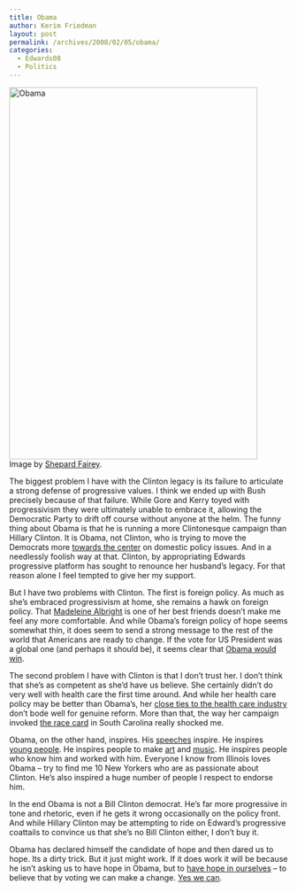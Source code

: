 ```yaml
---
title: Obama
author: Kerim Friedman
layout: post
permalink: /archives/2008/02/05/obama/
categories:
  - Edwards08
  - Politics
---
```

<a href="http://obeygiant.com/post/obama" onclick="_gaq.push(['_trackEvent', 'outbound-article', 'http://obeygiant.com/post/obama', '']);"  title="Obama"><img src="http://farm3.static.flickr.com/2292/2243279710_b19d75a2fb_o.jpg" width="449" height="672" alt="Obama" /></a>  
Image by <a href="http://obeygiant.com/post/obama" onclick="_gaq.push(['_trackEvent', 'outbound-article', 'http://obeygiant.com/post/obama', 'Shepard Fairey']);" >Shepard Fairey</a>.

The biggest problem I have with the Clinton legacy is its failure to articulate a strong defense of progressive values. I think we ended up with Bush precisely because of that failure. While Gore and Kerry toyed with progressivism they were ultimately unable to embrace it, allowing the Democratic Party to drift off course without anyone at the helm. The funny thing about Obama is that he is running a more Clintonesque campaign than Hillary Clinton. It is Obama, not Clinton, who is trying to move the Democrats more <a href="http://www.nytimes.com/2008/02/04/opinion/04krugman.html" onclick="_gaq.push(['_trackEvent', 'outbound-article', 'http://www.nytimes.com/2008/02/04/opinion/04krugman.html', 'towards the center']);" >towards the center</a> on domestic policy issues. And in a needlessly foolish way at that. Clinton, by appropriating Edwards progressive platform has sought to renounce her husband&#8217;s legacy. For that reason alone I feel tempted to give her my support. 

But I have two problems with Clinton. The first is foreign policy. As much as she&#8217;s embraced progressivism at home, she remains a hawk on foreign policy. That <a href="http://www.thenation.com/doc/20080121/berman" onclick="_gaq.push(['_trackEvent', 'outbound-article', 'http://www.thenation.com/doc/20080121/berman', 'Madeleine Albright']);" >Madeleine Albright</a> is one of her best friends doesn&#8217;t make me feel any more comfortable. And while Obama&#8217;s foreign policy of hope seems somewhat thin, it does seem to send a strong message to the rest of the world that Americans are ready to change. If the vote for US President was a global one (and perhaps it should be), it seems clear that <a href="http://www.ethanzuckerman.com/blog/2008/02/04/hoping-for-obama/" onclick="_gaq.push(['_trackEvent', 'outbound-article', 'http://www.ethanzuckerman.com/blog/2008/02/04/hoping-for-obama/', 'Obama would win']);" >Obama would win</a>.

The second problem I have with Clinton is that I don&#8217;t trust her. I don&#8217;t think that she&#8217;s as competent as she&#8217;d have us believe. She certainly didn&#8217;t do very well with health care the first time around. And while her health care policy may be better than Obama&#8217;s, her <a href="http://www.nytimes.com/2006/07/12/nyregion/12donate.html" onclick="_gaq.push(['_trackEvent', 'outbound-article', 'http://www.nytimes.com/2006/07/12/nyregion/12donate.html', 'close ties to the health care industry']);" >close ties to the health care industry</a> don&#8217;t bode well for genuine reform. More than that, the way her campaign invoked <a href="http://www.nytimes.com/2008/01/26/opinion/26herbert.html" onclick="_gaq.push(['_trackEvent', 'outbound-article', 'http://www.nytimes.com/2008/01/26/opinion/26herbert.html', 'the race card']);" >the race card</a> in South Carolina really shocked me. 

Obama, on the other hand, inspires. His <a href="http://kerim.vodpod.com/video/807983-barack-obama-speaks-at-dr-kings-church" onclick="_gaq.push(['_trackEvent', 'outbound-article', 'http://kerim.vodpod.com/video/807983-barack-obama-speaks-at-dr-kings-church', 'speeches']);" >speeches</a> inspire. He inspires <a href="http://www.time.com/time/politics/article/0,8599,1700525,00.html" onclick="_gaq.push(['_trackEvent', 'outbound-article', 'http://www.time.com/time/politics/article/0,8599,1700525,00.html', 'young people']);" >young people</a>. He inspires people to make <a href="http://chicagoist.com/2008/02/04/art_design_obam.php" onclick="_gaq.push(['_trackEvent', 'outbound-article', 'http://chicagoist.com/2008/02/04/art_design_obam.php', 'art']);" >art</a> and <a href="http://triptronix.net/ishbadiddle/archives/2008/02/04/16.11.11/" onclick="_gaq.push(['_trackEvent', 'outbound-article', 'http://triptronix.net/ishbadiddle/archives/2008/02/04/16.11.11/', 'music']);" >music</a>. He inspires people who know him and worked with him. Everyone I know from Illinois loves Obama &#8211; try to find me 10 New Yorkers who are as passionate about Clinton. He&#8217;s also inspired a huge number of people I respect to endorse him.

In the end Obama is not a Bill Clinton democrat. He&#8217;s far more progressive in tone and rhetoric, even if he gets it wrong occasionally on the policy front. And while Hillary Clinton may be attempting to ride on Edward&#8217;s progressive coattails to convince us that she&#8217;s no Bill Clinton either, I don&#8217;t buy it. 

Obama has declared himself the candidate of hope and then dared us to hope. Its a dirty trick. But it just might work. If it does work it will be because he isn&#8217;t asking us to have hope in Obama, but to <a href="http://www.washingtonpost.com/wp-dyn/content/article/2008/02/03/AR2008020302526.html" onclick="_gaq.push(['_trackEvent', 'outbound-article', 'http://www.washingtonpost.com/wp-dyn/content/article/2008/02/03/AR2008020302526.html', 'have hope in ourselves']);" >have hope in ourselves</a> &#8211; to believe that by voting we can make a change. <a href="http://kerim.vodpod.com/video/849318-yes-we-can-barack-obama-music-video" onclick="_gaq.push(['_trackEvent', 'outbound-article', 'http://kerim.vodpod.com/video/849318-yes-we-can-barack-obama-music-video', 'Yes we can']);" >Yes we can</a>.

